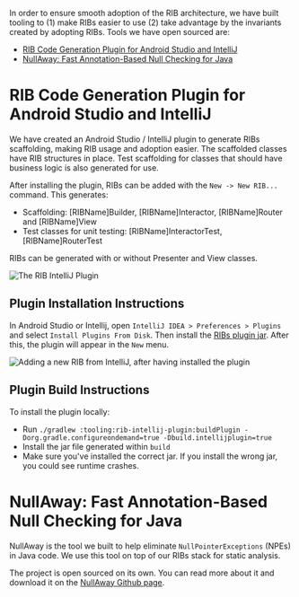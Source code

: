 In order to ensure smooth adoption of the RIB architecture, we have built tooling to (1) make RIBs easier to use (2) take advantage by the invariants created by adopting RIBs. Tools we have open sourced are:

- [RIB Code Generation Plugin for Android Studio and IntelliJ](#rib-code-generation-plugin-for-android-studio-and-intellij)
- [NullAway: Fast Annotation-Based Null Checking for Java](#nullaway-fast-annotation-based-null-checking-for-java)

# RIB Code Generation Plugin for Android Studio and IntelliJ

We have created an Android Studio / IntelliJ plugin to generate RIBs scaffolding, making RIB usage and adoption easier. The scaffolded classes have RIB structures in place. Test scaffolding for classes that should have business logic is also generated for use.

After installing the plugin, RIBs can be added with the `New -> New RIB...` command. This generates:
- Scaffolding: [RIBName]Builder, [RIBName]Interactor, [RIBName]Router and [RIBName]View
- Test classes for unit testing: [RIBName]InteractorTest, [RIBName]RouterTest

RIBs can be generated with or without Presenter and View classes.

![The RIB IntelliJ Plugin](https://github.com/uber/ribs/blob/assets/tooling_assets/android-rib-plugin-1.png)

## Plugin Installation Instructions

In Android Studio or Intellij, open `IntelliJ IDEA > Preferences > Plugins` and select `Install Plugins From Disk`. Then install the [RIBs plugin jar](https://raw.githubusercontent.com/uber/RIBs/android-tooling-tutorial/android/tooling/rib-intellij-plugin/rib-tooling-2.png). After this, the plugin will appear in the `New` menu.

![Adding a new RIB from IntelliJ, after having installed the plugin](https://github.com/uber/ribs/blob/assets/tooling_assets/android-rib-plugin-2.png)

## Plugin Build Instructions

To install the plugin locally:
* Run `./gradlew :tooling:rib-intellij-plugin:buildPlugin -Dorg.gradle.configureondemand=true -Dbuild.intellijplugin=true`
* Install the jar file generated within `build`
* Make sure you've installed the correct jar. If you install the wrong jar, you could see runtime crashes.

# NullAway: Fast Annotation-Based Null Checking for Java

NullAway is the tool we built to help eliminate `NullPointerExceptions` (NPEs) in Java code. We use this tool on top of our RIBs stack for static analysis.

The project is open sourced on its own. You can read more about it and download it on the [NullAway Github page](https://github.com/uber/NullAway).